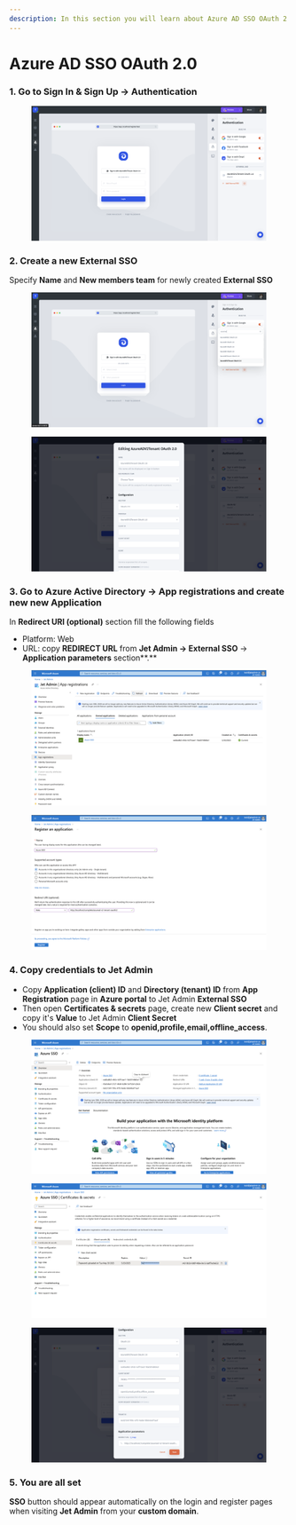 ```yaml
---
description: In this section you will learn about Azure AD SSO OAuth 2.0
---
```


# Azure AD SSO OAuth 2.0

### 1. Go to Sign In & Sign Up -> Authentication

<figure><img src="../../../.gitbook/assets/image (10).png" alt=""><figcaption></figcaption></figure>

### 2. Create a new External SSO

Specify **Name** and **New members team** for newly created **External SSO**

<figure><img src="../../../.gitbook/assets/image (9).png" alt=""><figcaption></figcaption></figure>

<figure><img src="../../../.gitbook/assets/image (4) (1) (2).png" alt=""><figcaption></figcaption></figure>

### 3. Go to Azure Active Directory -> App registrations and create new new Application

In **Redirect URI (optional)** section fill the following fields

* Platform: Web
* URL: copy **REDIRECT URL** from **Jet Admin -> External SSO** -> **Application parameters** section**.**

<figure><img src="../../../.gitbook/assets/image (2) (5).png" alt=""><figcaption></figcaption></figure>

<figure><img src="../../../.gitbook/assets/image (7) (5).png" alt=""><figcaption></figcaption></figure>

### 4. Copy credentials to Jet Admin

* Copy **Application (client) ID** and **Directory (tenant) ID** from **App Registration** page in **Azure portal** to Jet Admin **External SSO**
* Then open **Certificates & secrets** page, create new **Client secret** and copy it's **Value** to Jet Admin **Client Secret**
* You should also set **Scope** to **openid,profile,email,offline\_access**.

<figure><img src="../../../.gitbook/assets/image (8) (2).png" alt=""><figcaption></figcaption></figure>

<figure><img src="../../../.gitbook/assets/image (1) (3).png" alt=""><figcaption></figcaption></figure>

<figure><img src="../../../.gitbook/assets/image (12) (3).png" alt=""><figcaption></figcaption></figure>

### 5. You are all set

**SSO** button should appear automatically on the login and register pages when visiting **Jet Admin** from your **custom domain**.
